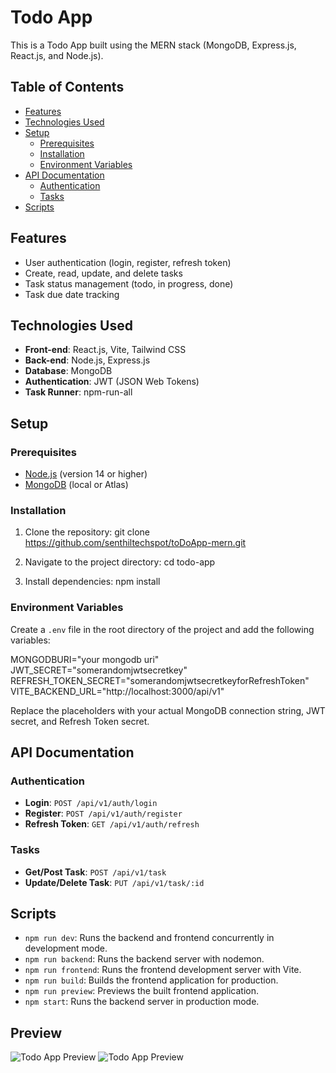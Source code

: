 # Todo App

This is a Todo App built using the MERN stack (MongoDB, Express.js, React.js, and Node.js).

## Table of Contents

- [Features](#features)
- [Technologies Used](#technologies-used)
- [Setup](#setup)
  - [Prerequisites](#prerequisites)
  - [Installation](#installation)
  - [Environment Variables](#environment-variables)
- [API Documentation](#api-documentation)
  - [Authentication](#authentication)
  - [Tasks](#tasks)
- [Scripts](#scripts)

## Features

- User authentication (login, register, refresh token)
- Create, read, update, and delete tasks
- Task status management (todo, in progress, done)
- Task due date tracking

## Technologies Used

- **Front-end**: React.js, Vite, Tailwind CSS
- **Back-end**: Node.js, Express.js
- **Database**: MongoDB
- **Authentication**: JWT (JSON Web Tokens)
- **Task Runner**: npm-run-all

## Setup

### Prerequisites

- [Node.js](https://nodejs.org/) (version 14 or higher)
- [MongoDB](https://www.mongodb.com/) (local or Atlas)

### Installation

1. Clone the repository:
   git clone https://github.com/senthiltechspot/toDoApp-mern.git

2. Navigate to the project directory:
   cd todo-app

3. Install dependencies:
   npm install

### Environment Variables

Create a `.env` file in the root directory of the project and add the following variables:

MONGODBURI="your mongodb uri"
JWT_SECRET="somerandomjwtsecretkey"
REFRESH_TOKEN_SECRET="somerandomjwtsecretkeyforRefreshToken"
VITE_BACKEND_URL="http://localhost:3000/api/v1"

Replace the placeholders with your actual MongoDB connection string, JWT secret, and Refresh Token secret.

## API Documentation

### Authentication

- **Login**: `POST /api/v1/auth/login`
- **Register**: `POST /api/v1/auth/register`
- **Refresh Token**: `GET /api/v1/auth/refresh`

### Tasks

- **Get/Post Task**: `POST /api/v1/task`
- **Update/Delete Task**: `PUT /api/v1/task/:id`

## Scripts

- `npm run dev`: Runs the backend and frontend concurrently in development mode.
- `npm run backend`: Runs the backend server with nodemon.
- `npm run frontend`: Runs the frontend development server with Vite.
- `npm run build`: Builds the frontend application for production.
- `npm run preview`: Previews the built frontend application.
- `npm start`: Runs the backend server in production mode.

## Preview

![Todo App Preview](https://res.cloudinary.com/djlmmcnyh/image/upload/v1713077431/Screenshot_2024-04-14_121852_sdtxpm.png)
![Todo App Preview](https://res.cloudinary.com/djlmmcnyh/image/upload/v1713077432/Screenshot_2024-04-14_121908_mmqqzv.png)
